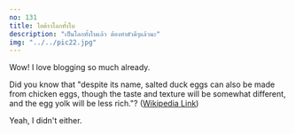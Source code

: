 ```yaml
---
no: 131
title: ไอต้าวโลกทั้งใบ
description: "เป็นโลกทั้งใบแล้ว ต้องทำตัวดีๆแล้วนะ"
img: "../../pic22.jpg"
---
```


Wow! I love blogging so much already.

Did you know that "despite its name, salted duck eggs can also be made from
chicken eggs, though the taste and texture will be somewhat different, and the
egg yolk will be less rich."?
([Wikipedia Link](https://en.wikipedia.org/wiki/Salted_duck_egg))

Yeah, I didn't either.
